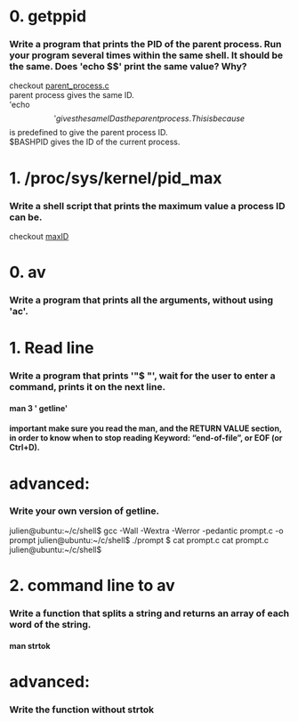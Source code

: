 # 0. getppid  
### **Write a program that prints the PID of the parent process. Run your program several times within the same shell. It should be the same. Does 'echo $$' print the same value? Why?**
checkout [parent_process.c](/parent_process.c)\
parent process gives the same ID.\
'echo $$' gives the same ID as the parent process. This is because $$ is predefined to give the parent process ID.\
$BASHPID gives the ID of the current process.


# 1. /proc/sys/kernel/pid_max  
### **Write a shell script that prints the maximum value a process ID can be.**
checkout [maxID](/maxID)


# 0. av
### **Write a program that prints all the arguments, without using 'ac'.**

# 1. Read line
### **Write a program that prints '"$ "', wait for the user to enter a command, prints it on the next line.**

#### man 3 ' getline'

#### important make sure you read the man, and the RETURN VALUE section, in order to know when to stop reading Keyword: “end-of-file”, or EOF (or Ctrl+D).

# **advanced:**
### **Write your own version of getline.**

julien@ubuntu:~/c/shell$ gcc -Wall -Wextra -Werror -pedantic prompt.c -o prompt
julien@ubuntu:~/c/shell$ ./prompt
$ cat prompt.c
cat prompt.c
julien@ubuntu:~/c/shell$


# 2. command line to av
### **Write a function that splits a string and returns an array of each word of the string.**

#### man strtok

# **advanced:**
### **Write the function without strtok**
